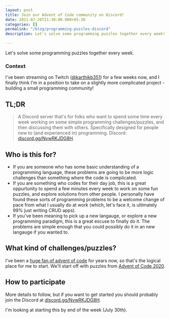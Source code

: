 ```yaml
---
layout: post
title: Join our Advent of Code community on Discord!
date: 2021-07-26T21:30:00.000+05:30
categories: []
permalink: "/blog/programming-puzzles-discord"
description: Let's solve some programming puzzles together every week!

---
```

Let's solve some programming puzzles together every week.

### Context

I've been streaming on Twitch ([@karthikb351](https://twitter.com/karthikb351)) for a few weeks now, and I finally think I'm in a position to take on a slightly more complicated project - building a small programming community!

## TL;DR

> A Discord server that's for folks who want to spend some time every week working on some simple programming challenges/puzzles, and then discussing them with others. Specifically designed for people new to (and experienced in) programming. Discord: [discord.gg/NvwRKJDG8H](https://discord.gg/NvwRKJDG8H).

## Who is this for?

* If you are someone who has some basic understanding of a programming language, these problems are going to be more logic challenges than something where the code is complicated.
* If you are something who codes for their day job, this is a great oppurtunity to spend a few minutes every week to work on some fun puzzles, and explore solutions from other people. I personally have found these sorts of programming problems to be a welcome change of pace from what I usually do at work (which, let's face it, is ultimately 99% just writing  CRUD apps).
* If you've been meaning to pick up a new langauge, or explore a new programming paradigm, this is a great excuse to finally do it. The problems are simple enough that you could possibly do it in an new langauge if you wanted to.



## What kind of challenges/puzzles?

I've been a [huge fan of advent of code](https://karthikbalakrishnan.com/blog/how-advent-of-code-made-me-love-competitive-programming-again) for years now, so that's the logical place for me to start. We'll start off with puzzles from [Advent of Code 2020](https://adventofcode.com/2020).


## How to participate

More details to follow, but if you want to get started you should probably join the Discord at [discord.gg/NvwRKJDG8H](https://discord.gg/NvwRKJDG8H).

I'm looking at starting this by end of the week (July 30th).